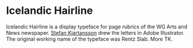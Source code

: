 # Icelandic Hairline

Icelandic Hairline is a display typeface for page rubrics of the WG Arts and News newspaper. [Stefan Kjartansson](https://kjartanssonur.com/) drew the letters in Adobe Illustrator. The original working name of the typeface was Rentz Slab. More TK.
